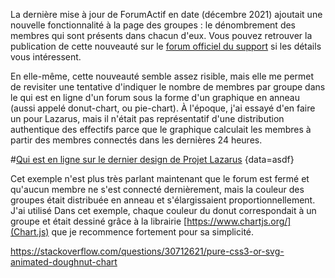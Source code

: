 La dernière mise à jour de ForumActif en date (décembre 2021) ajoutait une nouvelle fonctionnalité à la page des groupes : le dénombrement des membres qui sont présents dans chacun d'eux. Vous pouvez retrouver la publication de cette nouveauté sur le [forum officiel du support](https://forum.forumactif.com/t406331-amelioration-de-la-page-groupes "Amélioration de la page Groupes") si les détails vous intéressent.

En elle-même, cette nouveauté semble assez risible, mais elle me permet de revisiter une tentative d'indiquer le nombre de membres par groupe dans le qui est en ligne d'un forum sous la forme d'un graphique en anneau (aussi appelé donut-chart, ou pie-chart). À l'époque, j'ai essayé d'en faire un pour Lazarus, mais il n'était pas représentatif d'une distribution authentique des effectifs parce que le graphique calculait les membres à partir des membres connectés dans les dernières 24 heures.


#[Qui est en ligne sur le dernier design de Projet Lazarus](https://i.imgur.com/KtyPY6y.png)
{data=asdf}

Cet exemple n'est plus très parlant maintenant que le forum est fermé et qu'aucun membre ne s'est connecté dernièrement, mais la couleur des groupes était distribuée en anneau et s'élargissaient proportionnellement. J'ai utilisé
Dans cet exemple, chaque couleur du donut correspondait à un groupe et était dessiné grâce à la librairie [https://www.chartjs.org/](Chart.js) que je recommence fortement pour sa simplicité.

https://stackoverflow.com/questions/30712621/pure-css3-or-svg-animated-doughnut-chart
